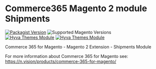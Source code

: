 # Commerce365 Magento 2 module Shipments

[![Packagist Version](https://img.shields.io/packagist/v/siteation/magento2-hyva-icons-bootstrap?style=for-the-badge)](https://packagist.org/packages/siteation/magento2-hyva-icons-bootstrap)
![Supported Magento Versions](https://img.shields.io/badge/magento-%202.4-brightgreen.svg?logo=magento&longCache=true&style=for-the-badge)
[![Hyva Themes Module](https://img.shields.io/badge/Hyva_Themes-Module-3df0af.svg?longCache=true&style=for-the-badge)](https://hyva.io/)
[![Hyva Themes Module](https://img.shields.io/badge/License-OSL--3-1F6B75?style=for-the-badge)](https://opensource.org/license/osl-3-0-php/)

Commerce 365 for Magento - Magento 2 Extension - Shipments Module

For more information about Commerce 365 for Magento see: https://n.vision/products/commerce-365-for-magento/
